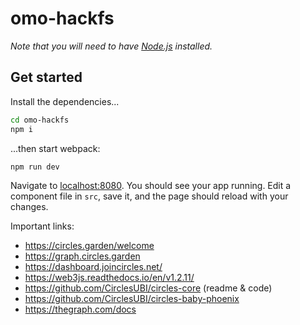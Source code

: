# omo-hackfs
*Note that you will need to have [Node.js](https://nodejs.org) installed.*


## Get started

Install the dependencies...

```bash
cd omo-hackfs
npm i
```

...then start webpack:

```bash
npm run dev
```

Navigate to [localhost:8080](http://localhost:8080). You should see your app running. Edit a component file in `src`, save it, and the page should reload with your changes.

Important links:
* https://circles.garden/welcome
* https://graph.circles.garden
* https://dashboard.joincircles.net/
* https://web3js.readthedocs.io/en/v1.2.11/
* https://github.com/CirclesUBI/circles-core (readme & code)
* https://github.com/CirclesUBI/circles-baby-phoenix
* https://thegraph.com/docs
